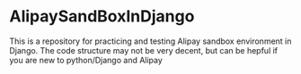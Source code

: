 # AlipaySandBoxInDjango
This is a repository for practicing and testing Alipay sandbox environment in Django. The code structure may not be very decent,
but can be hepful if you are new to python/Django and Alipay
